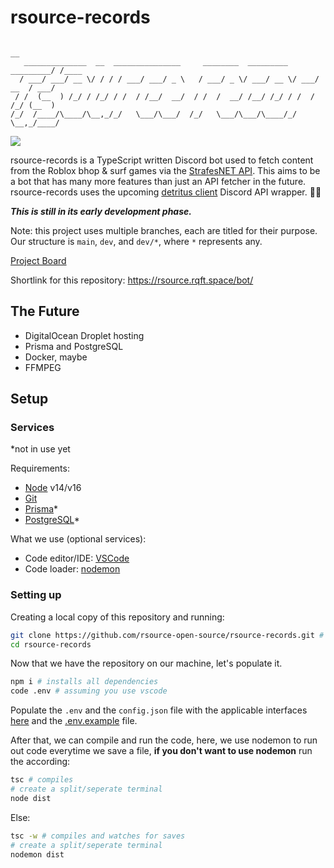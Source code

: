 # rsource-records

```
                                                                          __
   ______________  __  _______________     ________  _________  _________/ /____
  / ___/ ___/ __ \/ / / / ___/ ___/ _ \   / ___/ _ \/ ___/ __ \/ ___/ __  / ___/
 / /  (__  ) /_/ / /_/ / /  / /__/  __/  / /  /  __/ /__/ /_/ / /  / /_/ (__  )
/_/  /____/\____/\__,_/_/   \___/\___/  /_/   \___/\___/\____/_/   \__,_/____/

```

<!--the font uses "slant"-->

![](https://img.shields.io/codefactor/grade/github/rsource-open-source/rsource-records/main?logo=codefactor&style=for-the-badge)

rsource-records is a TypeScript written Discord bot used to fetch content from the Roblox bhop & surf games via the [StrafesNET API](https://api.strafes.net/).
This aims to be a bot that has many more features than just an API fetcher in the future.
rsource-records uses the upcoming [detritus client](https://github.com/detritusjs/client) Discord API wrapper. 🎉🥳

**_This is still in its early development phase._**

Note: this project uses multiple branches, each are titled for their purpose. Our structure is `main`, `dev`, and `dev/*`, where `*` represents any.

[Project Board](https://github.com/orgs/rsource-open-source/projects/1)

Shortlink for this repository: https://rsource.rqft.space/bot/

## The Future

- DigitalOcean Droplet hosting
- Prisma and PostgreSQL
- Docker, maybe
- FFMPEG

## Setup

### Services

\*not in use yet

Requirements:
- [Node](https://nodejs.org/) v14/v16
- [Git](https://git-scm.com/)
- [Prisma](https://prisma.io/)\*
- [PostgreSQL](https://postgresql.org/)\*

What we use (optional services):

- Code editor/IDE: [VSCode](https://code.visualstudio.com/)
- Code loader: [nodemon](https://nodemon.io/)

### Setting up

Creating a local copy of this repository and running:

```bash
git clone https://github.com/rsource-open-source/rsource-records.git # creates repository locally
cd rsource-records
```

Now that we have the repository on our machine, let's populate it.

```bash
npm i # installs all dependencies
code .env # assuming you use vscode
```

Populate the `.env` and the `config.json` file with the applicable interfaces [here](https://github.com/rsource-open-source/rsource-records/blob/main/src/interfaces.ts) and the [.env.example](https://github.com/rsource-open-source/rsource-records/blob/main/.env.example) file.

After that, we can compile and run the code, here, we use nodemon to run out code everytime we save a file, **if you don't want to use nodemon** run the according:

```bash
tsc # compiles
# create a split/seperate terminal
node dist
```

Else:

```bash
tsc -w # compiles and watches for saves
# create a split/seperate terminal
nodemon dist
```
